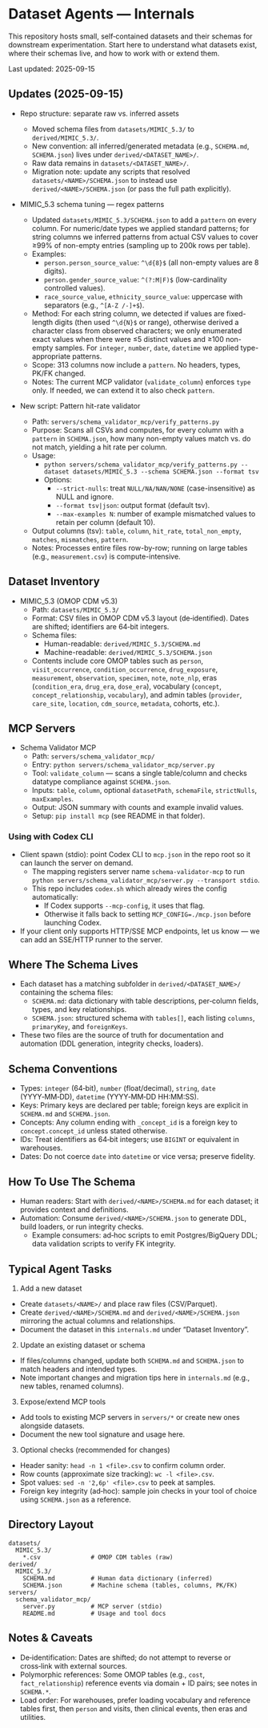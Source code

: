 # Dataset Agents — Internals

This repository hosts small, self‑contained datasets and their schemas for downstream experimentation. Start here to understand what datasets exist, where their schemas live, and how to work with or extend them.

Last updated: 2025-09-15

## Updates (2025-09-15)

- Repo structure: separate raw vs. inferred assets
  - Moved schema files from `datasets/MIMIC_5.3/` to `derived/MIMIC_5.3/`.
  - New convention: all inferred/generated metadata (e.g., `SCHEMA.md`, `SCHEMA.json`) lives under `derived/<DATASET_NAME>/`.
  - Raw data remains in `datasets/<DATASET_NAME>/`.
  - Migration note: update any scripts that resolved `datasets/<NAME>/SCHEMA.json` to instead use `derived/<NAME>/SCHEMA.json` (or pass the full path explicitly).

- MIMIC_5.3 schema tuning — regex patterns
  - Updated `datasets/MIMIC_5.3/SCHEMA.json` to add a `pattern` on every column. For numeric/date types we applied standard patterns; for string columns we inferred patterns from actual CSV values to cover ≥99% of non-empty entries (sampling up to 200k rows per table).
  - Examples:
    - `person.person_source_value`: `^\d{8}$` (all non-empty values are 8 digits).
    - `person.gender_source_value`: `^(?:M|F)$` (low-cardinality controlled values).
    - `race_source_value`, `ethnicity_source_value`: uppercase with separators (e.g., `^[A-Z /-]+$`).
  - Method: For each string column, we detected if values are fixed-length digits (then used `^\d{N}$` or range), otherwise derived a character class from observed characters; we only enumerated exact values when there were ≤5 distinct values and ≥100 non-empty samples. For `integer`, `number`, `date`, `datetime` we applied type-appropriate patterns.
  - Scope: 313 columns now include a `pattern`. No headers, types, PK/FK changed.
  - Notes: The current MCP validator (`validate_column`) enforces `type` only. If needed, we can extend it to also check `pattern`.

- New script: Pattern hit-rate validator
  - Path: `servers/schema_validator_mcp/verify_patterns.py`
  - Purpose: Scans all CSVs and computes, for every column with a `pattern` in `SCHEMA.json`, how many non-empty values match vs. do not match, yielding a hit rate per column.
  - Usage:
    - `python servers/schema_validator_mcp/verify_patterns.py --dataset datasets/MIMIC_5.3 --schema SCHEMA.json --format tsv`
    - Options:
      - `--strict-nulls`: treat `NULL/NA/NAN/NONE` (case-insensitive) as NULL and ignore.
      - `--format tsv|json`: output format (default tsv).
      - `--max-examples N`: number of example mismatched values to retain per column (default 10).
  - Output columns (tsv): `table`, `column`, `hit_rate`, `total_non_empty`, `matches`, `mismatches`, `pattern`.
  - Notes: Processes entire files row-by-row; running on large tables (e.g., `measurement.csv`) is compute-intensive.

## Dataset Inventory

- MIMIC_5.3 (OMOP CDM v5.3)
  - Path: `datasets/MIMIC_5.3/`
  - Format: CSV files in OMOP CDM v5.3 layout (de‑identified). Dates are shifted; identifiers are 64‑bit integers.
  - Schema files:
    - Human-readable: `derived/MIMIC_5.3/SCHEMA.md`
    - Machine-readable: `derived/MIMIC_5.3/SCHEMA.json`
  - Contents include core OMOP tables such as `person`, `visit_occurrence`, `condition_occurrence`, `drug_exposure`, `measurement`, `observation`, `specimen`, `note`, `note_nlp`, eras (`condition_era`, `drug_era`, `dose_era`), vocabulary (`concept`, `concept_relationship`, `vocabulary`), and admin tables (`provider`, `care_site`, `location`, `cdm_source`, `metadata`, cohorts, etc.).

## MCP Servers

- Schema Validator MCP
  - Path: `servers/schema_validator_mcp/`
  - Entry: `python servers/schema_validator_mcp/server.py`
  - Tool: `validate_column` — scans a single table/column and checks datatype compliance against `SCHEMA.json`.
  - Inputs: `table`, `column`, optional `datasetPath`, `schemaFile`, `strictNulls`, `maxExamples`.
  - Output: JSON summary with counts and example invalid values.
  - Setup: `pip install mcp` (see README in that folder).

### Using with Codex CLI

- Client spawn (stdio): point Codex CLI to `mcp.json` in the repo root so it can launch the server on demand.
  - The mapping registers server name `schema-validator-mcp` to run `python servers/schema_validator_mcp/server.py --transport stdio`.
  - This repo includes `codex.sh` which already wires the config automatically:
    - If Codex supports `--mcp-config`, it uses that flag.
    - Otherwise it falls back to setting `MCP_CONFIG=./mcp.json` before launching Codex.
- If your client only supports HTTP/SSE MCP endpoints, let us know — we can add an SSE/HTTP runner to the server.

## Where The Schema Lives

- Each dataset has a matching subfolder in `derived/<DATASET_NAME>/` containing the schema files:
  - `SCHEMA.md`: data dictionary with table descriptions, per‑column fields, types, and key relationships.
  - `SCHEMA.json`: structured schema with `tables[]`, each listing `columns`, `primaryKey`, and `foreignKeys`.
- These two files are the source of truth for documentation and automation (DDL generation, integrity checks, loaders).

## Schema Conventions

- Types: `integer` (64‑bit), `number` (float/decimal), `string`, `date` (YYYY‑MM‑DD), `datetime` (YYYY‑MM‑DD HH:MM:SS).
- Keys: Primary keys are declared per table; foreign keys are explicit in `SCHEMA.md` and `SCHEMA.json`.
- Concepts: Any column ending with `_concept_id` is a foreign key to `concept.concept_id` unless stated otherwise.
- IDs: Treat identifiers as 64‑bit integers; use `BIGINT` or equivalent in warehouses.
- Dates: Do not coerce `date` into `datetime` or vice versa; preserve fidelity.

## How To Use The Schema

- Human readers: Start with `derived/<NAME>/SCHEMA.md` for each dataset; it provides context and definitions.
- Automation: Consume `derived/<NAME>/SCHEMA.json` to generate DDL, build loaders, or run integrity checks.
  - Example consumers: ad‑hoc scripts to emit Postgres/BigQuery DDL; data validation scripts to verify FK integrity.

## Typical Agent Tasks

1) Add a new dataset
- Create `datasets/<NAME>/` and place raw files (CSV/Parquet).
- Create `derived/<NAME>/SCHEMA.md` and `derived/<NAME>/SCHEMA.json` mirroring the actual columns and relationships.
- Document the dataset in this `internals.md` under “Dataset Inventory”.

2) Update an existing dataset or schema
- If files/columns changed, update both `SCHEMA.md` and `SCHEMA.json` to match headers and intended types.
- Note important changes and migration tips here in `internals.md` (e.g., new tables, renamed columns).

3) Expose/extend MCP tools
- Add tools to existing MCP servers in `servers/*` or create new ones alongside datasets.
- Document the new tool signature and usage here.

3) Optional checks (recommended for changes)
- Header sanity: `head -n 1 <file>.csv` to confirm column order.
- Row counts (approximate size tracking): `wc -l <file>.csv`.
- Spot values: `sed -n '2,6p' <file>.csv` to peek at samples.
- Foreign key integrity (ad‑hoc): sample join checks in your tool of choice using `SCHEMA.json` as a reference.

## Directory Layout

```
datasets/
  MIMIC_5.3/
    *.csv              # OMOP CDM tables (raw)
derived/
  MIMIC_5.3/
    SCHEMA.md          # Human data dictionary (inferred)
    SCHEMA.json        # Machine schema (tables, columns, PK/FK)
servers/
  schema_validator_mcp/
    server.py          # MCP server (stdio)
    README.md          # Usage and tool docs
```

## Notes & Caveats

- De‑identification: Dates are shifted; do not attempt to reverse or cross‑link with external sources.
- Polymorphic references: Some OMOP tables (e.g., `cost`, `fact_relationship`) reference events via domain + ID pairs; see notes in `SCHEMA.*`.
- Load order: For warehouses, prefer loading vocabulary and reference tables first, then `person` and visits, then clinical events, then eras and utilities.
